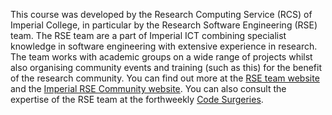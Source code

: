 This course was developed by the Research Computing Service (RCS) of Imperial 
College, in particular by the Research Software Engineering (RSE) team. The RSE 
team are a part of Imperial ICT combining specialist knowledge in software 
engineering with extensive experience in research. The team works with academic 
groups on a wide range of projects whilst also organising community events and 
training (such as this) for the benefit of the research community. You can find 
out more at the [RSE team website][RSE] and the [Imperial RSE Community 
website][community]. You can also consult the expertise of the RSE team at the 
forthweekly [Code Surgeries][surgery].

[RSE]: https://www.imperial.ac.uk/admin-services/ict/self-service/research-support/rcs/service-offering/research-software-engineering/
[community]: https://www.imperial.ac.uk/computational-methods/rse/
[surgery]: https://www.imperial.ac.uk/admin-services/ict/self-service/research-support/rcs/service-offering/research-software-engineering/code-surgeries/

